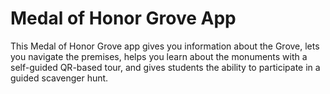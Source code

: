 # Medal of Honor Grove App

This Medal of Honor Grove app gives you information about the Grove, lets you navigate the premises, helps you learn about the monuments with a self-guided QR-based tour, and gives students the ability to participate in a guided scavenger hunt.

